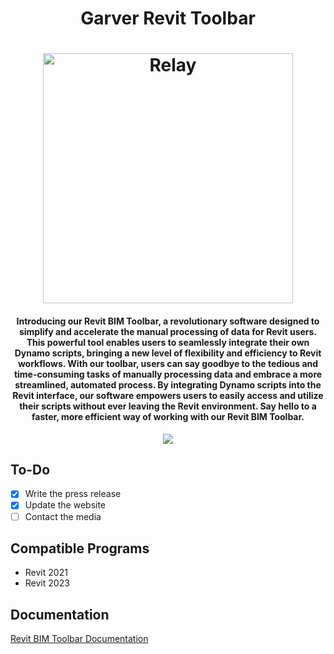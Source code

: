 <h1 align="center"> Garver Revit Toolbar

<h1 align="center">  
<img src="https://github.com/garver-engineers/garver-revit-toolbar/blob/a623c06126b2c61fc78a0491ca5ebc67272e8ab5/Resources/Garver%20Alternative%20Logo%20-%20RGB%20-%20Red%20w%20Trans.png" alt="Relay" width="400">

</h1>
<h4 align="center">Introducing our Revit BIM Toolbar, a revolutionary software designed to simplify and accelerate the manual processing of data for Revit users. This powerful tool enables users to seamlessly integrate their own Dynamo scripts, bringing a new level of flexibility and efficiency to Revit workflows. With our toolbar, users can say goodbye to the tedious and time-consuming tasks of manually processing data and embrace a more streamlined, automated process. By integrating Dynamo scripts into the Revit interface, our software empowers users to easily access and utilize their scripts without ever leaving the Revit environment. Say hello to a faster, more efficient way of working with our Revit BIM Toolbar.</h4>
  
  <p align="center">
   <img src="https://forthebadge.com/images/badges/as-seen-on-tv.svg">
</p>

## To-Do
- [x] Write the press release
- [x] Update the website
- [ ] Contact the media

## Compatible Programs
* Revit 2021
* Revit 2023

## Documentation
[Revit BIM Toolbar Documentation](https://garverengineers.sharepoint.com/sites/wdcbim/SitePages/_01GarverBIMDocumentation.aspx)

